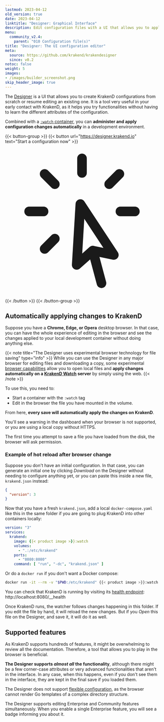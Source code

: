 ```yaml
---
lastmod: 2023-04-12
old_version: true
date: 2023-04-12
linktitle: "Designer: Graphical Interface"
description: Edit configuration files with a UI that allows you to apply changes on KrakenD after every save. The Designer is intended to speed up the development phase.
menu:
  community_v2.4:
    parent: "010 Configuration file(s)"
title: "Designer: The UI configuration editor"
meta:
  source: https://github.com/krakend/krakendesigner
  since: v0.2
notoc: false
weight: 5
images:
- /images/builder_screenshot.png
skip_header_image: true
---
```

The [Designer](https://designer.krakend.io) is a UI that allows you to create KrakenD configurations from scratch or resume editing an existing one. It is a tool very useful in your early contact with KrakenD, as it helps you try functionalities without having to learn the different attributes of the configuration.

Combined with a [`:watch` container](/docs/v2.4/developer/hot-reload/), you can **administer and apply configuration changes automatically** in a development environment.

{{< button-group >}}
{{< button url="https://designer.krakend.io" text="Start a configuration now" >}}<svg xmlns="http://www.w3.org/2000/svg" fill="none" viewBox="0 0 24 24" stroke-width="1.5" stroke="currentColor" class="w-6 h-6">
  <path stroke-linecap="round" stroke-linejoin="round" d="M15.042 21.672L13.684 16.6m0 0l-2.51 2.225.569-9.47 5.227 7.917-3.286-.672zM12 2.25V4.5m5.834.166l-1.591 1.591M20.25 10.5H18M7.757 14.743l-1.59 1.59M6 10.5H3.75m4.007-4.243l-1.59-1.59" />
</svg>
{{< /button >}}
{{< /button-group >}}


## Automatically applying changes to KrakenD
Suppose you have a **Chrome, Edge, or Opera** desktop browser. In that case, you can have the whole experience of editing in the browser and see the changes applied to your local development container without doing anything else.

{{< note title="The Designer uses experimental browser technology for file saving" type="info" >}}
While you can use the Designer in any major browser for editing files and downloading a copy, some experimental [browser capabilities](https://developer.mozilla.org/en-US/docs/Web/API/Window/showOpenFilePicker#browser_compatibility) allow you to open local files and **apply changes automatically on a [KrakenD Watch](/docs/v2.4/developer/hot-reload/) server** by simply using the web.
{{< /note >}}

To use this, you need to:

- Start a container with the `:watch` tag
- Edit in the browser the file you have mounted in the volume.

From here, **every save will automatically apply the changes on KrakenD**.

You'll see a warning in the dashboard when your browser is not supported, or you are using a local copy without HTTPS.

The first time you attempt to save a file you have loaded from the disk, the browser will ask permission.

### Example of hot reload after browser change
Suppose you don't have an initial configuration. In that case, you can generate an initial one by clicking *Download* on the Designer without needing to configure anything yet, or you can paste this inside a new file, `krakend.json` instead:

```json
{
  "version": 3
}
```

Now that you have a fresh `krakend.json`, add a local `docker-compose.yaml` like this in the same folder if you are going to plug KrakenD into other containers locally:

```yml
version: "3"
services:
  krakend:
    image: {{< product image >}}:watch
    volumes:
      - ".:/etc/krakend"
    ports:
      - "8080:8080"
    command: [ "run", "-dc", "krakend.json" ]
```

Or do a `docker run` if you don't want a Docker compose:

```bash
docker run -it --rm -v "$PWD:/etc/krakend" {{< product image >}}:watch run -dc krakend.json
```

You can check that KrakenD is running by visiting its [health endpoint](/docs/v2.4/service-settings/health/): http://localhost:8080/__health

Once KrakenD runs, the watcher follows changes happening in this folder. If you edit the file by hand, it will reload the new changes. But if you *Open* this file on the Designer, and save it, it will do it as well.

## Supported features
As KrakenD supports hundreds of features, it might be overwhelming to review all the documentation. Therefore, a tool that allows you to play in the browser is beneficial.

**The Designer supports *almost all* the functionality**, although there might be a few corner-case attributes or very advanced functionalities that aren't in the interface. In any case, when this happens, even if you don't see them in the interface, they are kept in the final save if you loaded them.

The Designer does not support [flexible configuration](/docs/enterprise/configuration/flexible-config/), as the browser cannot render Go templates of a complex directory structure.

The Designer supports editing Enterprise and Community features simultaneously. When you enable a single Enterprise feature, you will see a badge informing you about it.